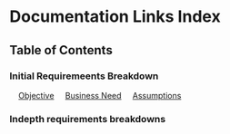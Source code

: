 # Documentation Links Index

## Table of Contents

### Initial Requiremeents Breakdown
&nbsp; &nbsp; [Objective](/docs/initial/objectives.md)
&nbsp; &nbsp; [Business Need](/docs/initial/business-need.md)
&nbsp; &nbsp; [Assumptions](/docs/initial/assumptions.md)

### Indepth requirements breakdowns